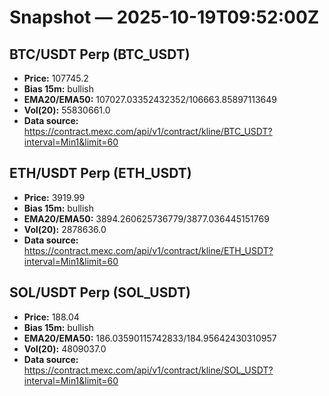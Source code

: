 # Snapshot — 2025-10-19T09:52:00Z

## BTC/USDT Perp (BTC_USDT)
- **Price:** 107745.2
- **Bias 15m:** bullish
- **EMA20/EMA50:** 107027.03352432352/106663.85897113649
- **Vol(20):** 55830661.0
- **Data source:** https://contract.mexc.com/api/v1/contract/kline/BTC_USDT?interval=Min1&limit=60

## ETH/USDT Perp (ETH_USDT)
- **Price:** 3919.99
- **Bias 15m:** bullish
- **EMA20/EMA50:** 3894.260625736779/3877.036445151769
- **Vol(20):** 2878636.0
- **Data source:** https://contract.mexc.com/api/v1/contract/kline/ETH_USDT?interval=Min1&limit=60

## SOL/USDT Perp (SOL_USDT)
- **Price:** 188.04
- **Bias 15m:** bullish
- **EMA20/EMA50:** 186.03590115742833/184.95642430310957
- **Vol(20):** 4809037.0
- **Data source:** https://contract.mexc.com/api/v1/contract/kline/SOL_USDT?interval=Min1&limit=60
